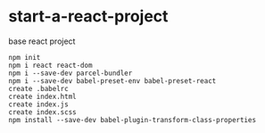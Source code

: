 # start-a-react-project
base react project

```
npm init
npm i react react-dom
npm i --save-dev parcel-bundler
npm i --save-dev babel-preset-env babel-preset-react
create .babelrc
create index.html
create index.js
create index.scss
npm install --save-dev babel-plugin-transform-class-properties
```
